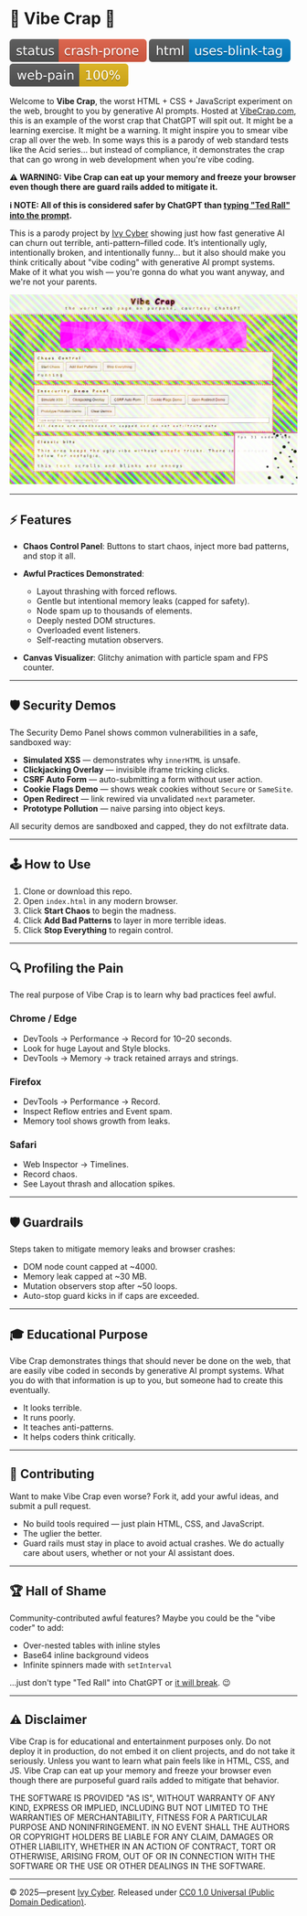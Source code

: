 # 🎨 Vibe Crap 💩

![crash-prone](crap-badges/status_crash-prone.svg) ![uses-blink-tag](crap-badges/html_uses-blink-tag.svg) ![web-pain-100%](crap-badges/web-pain_100.svg)

Welcome to **Vibe Crap**, the worst HTML + CSS + JavaScript experiment on the web, brought to you by generative AI prompts. Hosted at [VibeCrap.com](https://vibecrap.com), this is an example of the worst crap that ChatGPT will spit out. It might be a learning exercise. It might be a warning. It might inspire you to smear vibe crap all over the web. In some ways this is a parody of web standard tests like the Acid series... but instead of compliance, it demonstrates the crap that can go wrong in web development when you're vibe coding.

**⚠️ WARNING: Vibe Crap can eat up your memory and freeze your browser even though there are guard rails added to mitigate it.**

**ℹ️ NOTE: All of this is considered safer by ChatGPT than [typing "Ted Rall" into the prompt](https://rall.com/2025/04/18/ted-rall-chatgpt-unpersoning-ai-censorship-orwellian-dystopia).**

This is a parody project by [Ivy Cyber](https://ivycyber.com) showing just how fast generative AI can churn out terrible, anti-pattern–filled code. It’s intentionally ugly, intentionally broken, and intentionally funny... but it also should make you think critically about "vibe coding" with generative AI prompt systems. Make of it what you wish — you're gonna do what you want anyway, and we're not your parents.

![screenshot](screenshot.png)  

---

## ⚡ Features

* **Chaos Control Panel**: Buttons to start chaos, inject more bad patterns, and stop it all.
* **Awful Practices Demonstrated**:

  * Layout thrashing with forced reflows.
  * Gentle but intentional memory leaks (capped for safety).
  * Node spam up to thousands of elements.
  * Deeply nested DOM structures.
  * Overloaded event listeners.
  * Self-reacting mutation observers.
* **Canvas Visualizer**: Glitchy animation with particle spam and FPS counter.

---

## 🛡️ Security Demos

The Security Demo Panel shows common vulnerabilities in a safe, sandboxed way:

* **Simulated XSS** — demonstrates why `innerHTML` is unsafe.
* **Clickjacking Overlay** — invisible iframe tricking clicks.
* **CSRF Auto Form** — auto-submitting a form without user action.
* **Cookie Flags Demo** — shows weak cookies without `Secure` or `SameSite`.
* **Open Redirect** — link rewired via unvalidated `next` parameter.
* **Prototype Pollution** — naive parsing into object keys.

All security demos are sandboxed and capped, they do not exfiltrate data.

---

## 🕹️ How to Use

1. Clone or download this repo.
2. Open `index.html` in any modern browser.
3. Click **Start Chaos** to begin the madness.
4. Click **Add Bad Patterns** to layer in more terrible ideas.
5. Click **Stop Everything** to regain control.

---

## 🔍 Profiling the Pain

The real purpose of Vibe Crap is to learn why bad practices feel awful.

### Chrome / Edge

* DevTools → Performance → Record for 10–20 seconds.
* Look for huge Layout and Style blocks.
* DevTools → Memory → track retained arrays and strings.

### Firefox

* DevTools → Performance → Record.
* Inspect Reflow entries and Event spam.
* Memory tool shows growth from leaks.

### Safari

* Web Inspector → Timelines.
* Record chaos.
* See Layout thrash and allocation spikes.

---

## 🛡️ Guardrails

Steps taken to mitigate memory leaks and browser crashes:

* DOM node count capped at ~4000.
* Memory leak capped at ~30 MB.
* Mutation observers stop after ~50 loops.
* Auto-stop guard kicks in if caps are exceeded.

---

## 🎓 Educational Purpose

Vibe Crap demonstrates things that should never be done on the web, that are easily vibe coded in seconds by generative AI prompt systems. What you do with that information is up to you, but someone had to create this eventually.

* It looks terrible.
* It runs poorly.
* It teaches anti-patterns.
* It helps coders think critically.

---

## 🤝 Contributing

Want to make Vibe Crap even worse? Fork it, add your awful ideas, and submit a pull request.

* No build tools required — just plain HTML, CSS, and JavaScript.
* The uglier the better.
* Guard rails must stay in place to avoid actual crashes. We do actually care about users, whether or not your AI assistant does.

---

## 🏆 Hall of Shame

Community-contributed awful features? Maybe you could be the "vibe coder" to add: 

* Over-nested tables with inline styles
* Base64 inline background videos
* Infinite spinners made with `setInterval`

...just don't type "Ted Rall" into ChatGPT or [it will break](https://rall.com/2025/04/18/ted-rall-chatgpt-unpersoning-ai-censorship-orwellian-dystopia). 😉

---

## ⚠️ Disclaimer

Vibe Crap is for educational and entertainment purposes only. Do not deploy it in production, do not embed it on client projects, and do not take it seriously. Unless you want to learn what pain feels like in HTML, CSS, and JS. Vibe Crap can eat up your memory and freeze your browser even though there are purposeful guard rails added to mitigate that behavior.

THE SOFTWARE IS PROVIDED "AS IS", WITHOUT WARRANTY OF ANY KIND, EXPRESS OR IMPLIED, INCLUDING BUT NOT LIMITED TO THE WARRANTIES OF MERCHANTABILITY, FITNESS FOR A PARTICULAR PURPOSE AND NONINFRINGEMENT. IN NO EVENT SHALL THE AUTHORS OR COPYRIGHT HOLDERS BE LIABLE FOR ANY CLAIM, DAMAGES OR OTHER LIABILITY, WHETHER IN AN ACTION OF CONTRACT, TORT OR OTHERWISE, ARISING FROM, OUT OF OR IN CONNECTION WITH THE SOFTWARE OR THE USE OR OTHER DEALINGS IN THE SOFTWARE.

---

© 2025—present [Ivy Cyber](https://ivycyber.com). Released under [CC0 1.0 Universal (Public Domain Dedication)](https://creativecommons.org/publicdomain/zero/1.0/).
